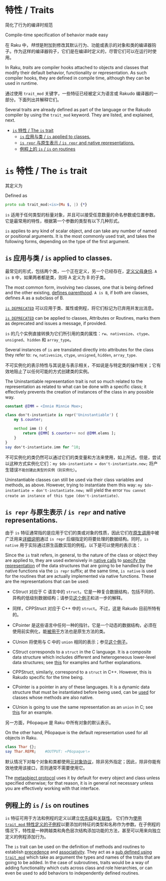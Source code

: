 # 特性 / Traits

简化了行为的编译时规范

Compile-time specification of behavior made easy

在 Raku 中，*特性*是附加到修改其默认行为、功能或表示的对象和类的编译器钩子。作为这样的编译器钩子，它们是在编译时定义的，尽管它们可以在运行时使用。

In Raku, *traits* are compiler hooks attached to objects and classes that modify their default behavior, functionality or representation. As such compiler hooks, they are defined in compile time, although they can be used in runtime.

通过使用 `trait_mod` 关键字，一些特征已经被定义为语言或 Rakudo 编译器的一部分。下面列出并解释它们。

Several traits are already defined as part of the language or the Rakudo compiler by using the `trait_mod` keyword. They are listed, and explained, next.

<!-- MarkdownTOC -->

- [`is` 特性 / The `is` trait](#is-特性--the-is-trait)
	- [`is` 应用与类 / `is` applied to classes.](#is-应用与类--is-applied-to-classes)
	- [`is repr` 与原生表示 / `is repr` and native representations.](#is-repr-与原生表示--is-repr-and-native-representations)
	- [例程上的 `is` / `is` on routines](#例程上的-is--is-on-routines)

<!-- /MarkdownTOC -->

<a id="is-特性--the-is-trait"></a>
# `is` 特性 / The `is` trait

其定义为

Defined as

```Raku
proto sub trait_mod:<is>(Mu $, |) {*}
```

`is` 适用于任何类型的标量对象，并且可以接受任意数量的命名参数或位置参数。它是最常用的特性，根据第一个参数的类型有以下几种形式。

`is` applies to any kind of scalar object, and can take any number of named or positional arguments. It is the most commonly used trait, and takes the following forms, depending on the type of the first argument.

<a id="is-应用与类--is-applied-to-classes"></a>
## `is` 应用与类 / `is` applied to classes.

最常见的形式，包括两个类，一个正在定义，另一个已经存在，[定义父母身份](https://docs.raku.org/syntax/is). `A is B` 中，如果两者都是类，则将 A 定义为 B 的子类。

The most common form, involving two classes, one that is being defined and the other existing, [defines parenthood](https://docs.raku.org/syntax/is). `A is B`, if both are classes, defines A as a subclass of B.

[`is DEPRECATED`](https://docs.raku.org/type/Attribute#trait_is_DEPRECATED) 可以应用于类、属性或例程，将它们标记为已弃用并发出消息。

[`is DEPRECATED`](https://docs.raku.org/type/Attribute#trait_is_DEPRECATED) can be applied to classes, Attributes or Routines, marks them as deprecated and issues a message, if provided.

`is` 的几个实例直接转换为它们所引用的类的属性：`rw`、`nativesize`、`ctype`、`unsigned`、`hidden` 和 `array_type`。

Several instances of `is` are translated directly into attributes for the class they refer to: `rw`, `nativesize`, `ctype`, `unsigned`, `hidden`, `array_type`.

不可实例化的表示特性与其说是与表示相关，不如说是与特定类的操作相关；它有效地阻止了以任何可能的方式创建类的实例。

The Uninstantiable representation trait is not so much related to the representation as related to what can be done with a specific class; it effectively prevents the creation of instances of the class in any possible way.

```Raku
constant @IMM = <Innie Minnie Moe>;

class don't-instantiate is repr('Uninstantiable') {
    my $.counter;

    method imm () {
        return @IMM[ $.counter++ mod @IMM.elems ];
    }
}
say don't-instantiate.imm for ^10;
```

不可实例化的类仍然可以通过它们的类变量和方法来使用，如上所述。但是，尝试以这种方式实例化它们：`my $do-instantiate = don't-instantiate.new;` 将产生错误`不能创建此类型的实例（别实例化）`。

Uninstantiable classes can still be used via their class variables and methods, as above. However, trying to instantiate them this way: `my $do-instantiate = don't-instantiate.new;` will yield the error `You cannot create an instance of this type (don't-instantiate)`.

<a id="is-repr-与原生表示--is-repr-and-native-representations"></a>
## `is repr` 与原生表示 / `is repr` and native representations.

由于 `is` 特征通常指的是应用于它们的类或对象的性质，因此它们在[原生调用](https://docs.raku.org/language/nativecall)中被广泛用来[详细说明](https://docs.raku.org/language/nativecall#Specifying_the_native_representation)通过 `is repr` 后缀指定的将要处理的数据结构。同时，`is native` 用于实际通过原生函数实现的例程。以下是可以使用的表示法：

Since the `is` trait refers, in general, to the nature of the class or object they are applied to, they are used extensively in [native calls](https://docs.raku.org/language/nativecall) to [specify the representation](https://docs.raku.org/language/nativecall#Specifying_the_native_representation) of the data structures that are going to be handled by the native functions via the `is repr` suffix; at the same time, `is native` is used for the routines that are actually implemented via native functions. These are the representations that can be used:

- CStruct 对应于 C 语言中的 `struct`。它是一种复合数据结构，包括不同的、异构的低级别数据结构；请参见[这个例子](https://docs.raku.org/language/nativecall#Structs)和进一步的解释。
- 同样，CPPStruct 对应于 C++ 中的 `struct`。不过，这是 Rakudo 目前所特有的。
- CPointer 是这些语言中任何一种的指针。它是一个动态的数据结构，必须在使用前实例化，能[被用于](https://docs.raku.org/language/nativecall#Basic_use_of_pointers)方法也是原生方法的类。
- CUnion 将使用与 C 中的 `union` 相同的表示；参见[这个例子](https://docs.raku.org/language/nativecall#CUnions)。

- CStruct corresponds to a `struct` in the C language. It is a composite data structure which includes different and heterogeneous lower-level data structures; see [this](https://docs.raku.org/language/nativecall#Structs) for examples and further explanations.
- CPPStruct, similarly, correspond to a `struct` in C++. However, this is Rakudo specific for the time being.
- CPointer is a pointer in any of these languages. It is a dynamic data structure that must be instantiated before being used, can be [used](https://docs.raku.org/language/nativecall#Basic_use_of_pointers) for classes whose methods are also native.
- CUnion is going to use the same representation as an `union` in C; see [this](https://docs.raku.org/language/nativecall#CUnions) for an example.

另一方面，P6opaque 是 Raku 中所有对象的默认表示。

On the other hand, P6opaque is the default representation used for all objects in Raku.

```Raku
class Thar {};
say Thar.REPR;    #OUTPUT: «P6opaque␤»
```

默认情况下对每个对象和类都使用[元对象协议](https://docs.raku.org/language/mop)，除非另外指定；因此，除非你能有效地使用该接口，否则通常不需要使用它。

The [metaobject protocol](https://docs.raku.org/language/mop) uses it by default for every object and class unless specified otherwise; for that reason, it is in general not necessary unless you are effectively working with that interface.

<a id="例程上的-is--is-on-routines"></a>
## 例程上的 `is` / `is` on routines

`is` 特征可用于方法和例程的定义以建立[优先级](https://docs.raku.org/language/functions#Precedence)和[关联性](https://docs.raku.org/language/functions#Associativity)。 它们作为[使用 `trait_mod` 特性定义的子例程](https://docs.raku.org/type/Sub#Traits)以要添加的特征的类型和名称作为参数。在子例程的情况下，特性是一种跨越类和角色层次结构添加功能的方法，甚至可以用来向独立定义的例程添加行为。

The `is` trait can be used on the definition of methods and routines to establish [precedence](https://docs.raku.org/language/functions#Precedence) and [associativity](https://docs.raku.org/language/functions#Associativity). They act as a [sub defined using `trait_mod`](https://docs.raku.org/type/Sub#Traits) which take as argument the types and names of the traits that are going to be added. In the case of subroutines, traits would be a way of adding functionality which cuts across class and role hierarchies, or can even be used to add behaviors to independently defined routines.


